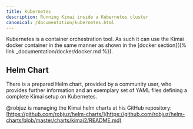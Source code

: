 ```yaml
---
title: Kubernetes
description: Running Kimai inside a Kubernetes cluster
canonical: /documentation/kubernetes.html
---
```

 
Kubernetes is a container orchestration tool. As such it can use the Kimai docker container in the same manner as shown in the [docker section]({% link _documentation/docker/docker.md %}).

## Helm Chart

There is a prepared Helm chart, provided by a community user, who provides further information and an exemplary set of YAML files defining a complete Kimai setup on Kubernetes.

@robjuz is managing the Kimai helm charts at his GitHub repository: 
[https://github.com/robjuz/helm-charts/](https://github.com/robjuz/helm-charts/blob/master/charts/kimai2/README.md)

